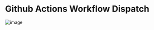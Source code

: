 # Github Actions Workflow Dispatch

![image](https://github.com/tbobm/gha-workflow-dispatch/assets/16706490/040436fc-edd4-4443-80f6-fd029d639489)
